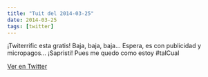 ```yaml
---
title: "Tuit del 2014-03-25"
date: 2014-03-25
tags: [twitter]
---
```


¡Twiterrific esta gratis! Baja, baja, baja... Espera, es con publicidad y micropagos... ¡Sapristi! Pues me quedo como estoy #talCual



[Ver en Twitter](https://twitter.com/i/web/status/448545753875890177)
